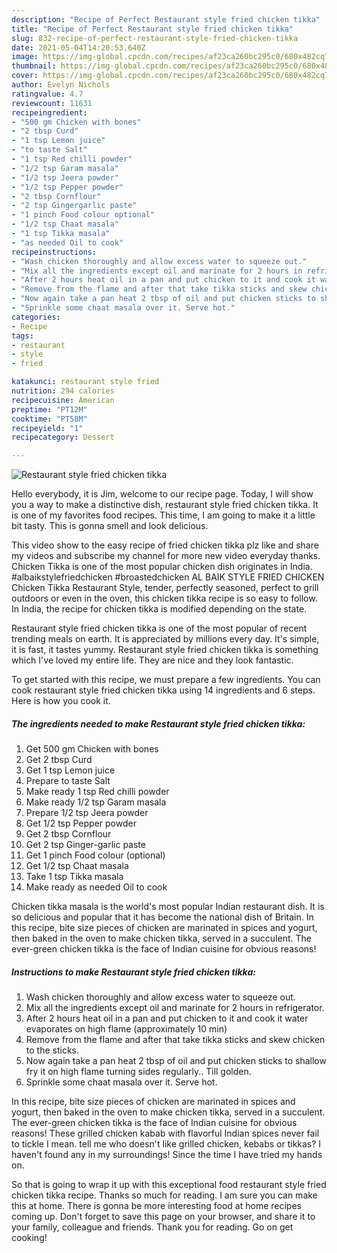 ```yaml
---
description: "Recipe of Perfect Restaurant style fried chicken tikka"
title: "Recipe of Perfect Restaurant style fried chicken tikka"
slug: 832-recipe-of-perfect-restaurant-style-fried-chicken-tikka
date: 2021-05-04T14:20:53.640Z
image: https://img-global.cpcdn.com/recipes/af23ca260bc295c0/680x482cq70/restaurant-style-fried-chicken-tikka-recipe-main-photo.jpg
thumbnail: https://img-global.cpcdn.com/recipes/af23ca260bc295c0/680x482cq70/restaurant-style-fried-chicken-tikka-recipe-main-photo.jpg
cover: https://img-global.cpcdn.com/recipes/af23ca260bc295c0/680x482cq70/restaurant-style-fried-chicken-tikka-recipe-main-photo.jpg
author: Evelyn Nichols
ratingvalue: 4.7
reviewcount: 11631
recipeingredient:
- "500 gm Chicken with bones"
- "2 tbsp Curd"
- "1 tsp Lemon juice"
- "to taste Salt"
- "1 tsp Red chilli powder"
- "1/2 tsp Garam masala"
- "1/2 tsp Jeera powder"
- "1/2 tsp Pepper powder"
- "2 tbsp Cornflour"
- "2 tsp Gingergarlic paste"
- "1 pinch Food colour optional"
- "1/2 tsp Chaat masala"
- "1 tsp Tikka masala"
- "as needed Oil to cook"
recipeinstructions:
- "Wash chicken thoroughly and allow excess water to squeeze out."
- "Mix all the ingredients except oil and marinate for 2 hours in refrigerator."
- "After 2 hours heat oil in a pan and put chicken to it and cook it water evaporates on high flame (approximately 10 min)"
- "Remove from the flame and after that take tikka sticks and skew chicken to the sticks."
- "Now again take a pan heat 2 tbsp of oil and put chicken sticks to shallow fry it on high flame turning sides regularly.. Till golden."
- "Sprinkle some chaat masala over it. Serve hot."
categories:
- Recipe
tags:
- restaurant
- style
- fried

katakunci: restaurant style fried 
nutrition: 294 calories
recipecuisine: American
preptime: "PT12M"
cooktime: "PT58M"
recipeyield: "1"
recipecategory: Dessert

---
```



![Restaurant style fried chicken tikka](https://img-global.cpcdn.com/recipes/af23ca260bc295c0/680x482cq70/restaurant-style-fried-chicken-tikka-recipe-main-photo.jpg)

Hello everybody, it is Jim, welcome to our recipe page. Today, I will show you a way to make a distinctive dish, restaurant style fried chicken tikka. It is one of my favorites food recipes. This time, I am going to make it a little bit tasty. This is gonna smell and look delicious.

This video show to the easy recipe of fried chicken tikka plz like and share my videos and subscribe my channel for more new video everyday thanks. Chicken Tikka is one of the most popular chicken dish originates in India. #albaikstylefriedchicken #broastedchicken AL BAIK STYLE FRIED CHICKEN Chicken Tikka Restaurant Style, tender, perfectly seasoned, perfect to grill outdoors or even in the oven, this chicken tikka recipe is so easy to follow. In India, the recipe for chicken tikka is modified depending on the state.

Restaurant style fried chicken tikka is one of the most popular of recent trending meals on earth. It is appreciated by millions every day. It's simple, it is fast, it tastes yummy. Restaurant style fried chicken tikka is something which I've loved my entire life. They are nice and they look fantastic.


To get started with this recipe, we must prepare a few ingredients. You can cook restaurant style fried chicken tikka using 14 ingredients and 6 steps. Here is how you cook it.

<!--inarticleads1-->

##### The ingredients needed to make Restaurant style fried chicken tikka:

1. Get 500 gm Chicken with bones
1. Get 2 tbsp Curd
1. Get 1 tsp Lemon juice
1. Prepare to taste Salt
1. Make ready 1 tsp Red chilli powder
1. Make ready 1/2 tsp Garam masala
1. Prepare 1/2 tsp Jeera powder
1. Get 1/2 tsp Pepper powder
1. Get 2 tbsp Cornflour
1. Get 2 tsp Ginger-garlic paste
1. Get 1 pinch Food colour (optional)
1. Get 1/2 tsp Chaat masala
1. Take 1 tsp Tikka masala
1. Make ready as needed Oil to cook


Chicken tikka masala is the world&#39;s most popular Indian restaurant dish. It is so delicious and popular that it has become the national dish of Britain. In this recipe, bite size pieces of chicken are marinated in spices and yogurt, then baked in the oven to make chicken tikka, served in a succulent. The ever-green chicken tikka is the face of Indian cuisine for obvious reasons! 

<!--inarticleads2-->

##### Instructions to make Restaurant style fried chicken tikka:

1. Wash chicken thoroughly and allow excess water to squeeze out.
1. Mix all the ingredients except oil and marinate for 2 hours in refrigerator.
1. After 2 hours heat oil in a pan and put chicken to it and cook it water evaporates on high flame (approximately 10 min)
1. Remove from the flame and after that take tikka sticks and skew chicken to the sticks.
1. Now again take a pan heat 2 tbsp of oil and put chicken sticks to shallow fry it on high flame turning sides regularly.. Till golden.
1. Sprinkle some chaat masala over it. Serve hot.


In this recipe, bite size pieces of chicken are marinated in spices and yogurt, then baked in the oven to make chicken tikka, served in a succulent. The ever-green chicken tikka is the face of Indian cuisine for obvious reasons! These grilled chicken kabab with flavorful Indian spices never fail to tickle I mean. tell me who doesn&#39;t like grilled chicken, kebabs or tikkas? I haven&#39;t found any in my surroundings! Since the time I have tried my hands on. 

So that is going to wrap it up with this exceptional food restaurant style fried chicken tikka recipe. Thanks so much for reading. I am sure you can make this at home. There is gonna be more interesting food at home recipes coming up. Don't forget to save this page on your browser, and share it to your family, colleague and friends. Thank you for reading. Go on get cooking!
